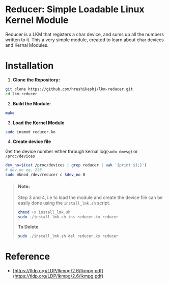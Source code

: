 # Reducer: Simple Loadable Linux Kernel Module

Reducer is a LKM that registers a char device, and sums up all the numbers written to it.
This a very simple module, created to learn about char devices and Kernal Modules.



# Installation
1. **Clone the Repository:**
```bash
git clone https://github.com/hrushikeshj/lkm-reducer.git
cd lkm-reducer
```
2. **Build the Module:**
```bash
make
```
3. **Load the Kernel Module**
```bash
sudo insmod reducer.ko
```
4. **Create device file**
   
Get the device number either through kernal log(`sudo dmesg`) or `/proc/devices`
```bash
dev_no=$(cat /proc/devices | grep reducer | awk '{print $1;}')
# dev_no eg, 238
sudo mknod /dev/reducer c $dev_no 0
```
>#### Note:
>Step 3 and 4, i.e to load the module and create the device file can be easily done using the
>`install_lmk.sh` script.
>```bash
>chmod +x install_lmk.sh
>sudo ./install_lmk.sh ins reducer.ko reducer
>```
>**To Delete**
>```bash
>sudo ./install_lmk.sh del reducer.ko reducer
>```
# Reference
- [https://tldp.org/LDP/lkmpg/2.6/lkmpg.pdf](https://tldp.org/LDP/lkmpg/2.6/lkmpg.pdf)
